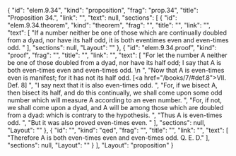 {
  "id": "elem.9.34",
  "kind": "proposition",
  "frag": "prop.34",
  "title": "Proposition 34.",
  "link": "",
  "text": null,
  "sections": [
    {
      "id": "elem.9.34.theorem",
      "kind": "theorem",
      "frag": "",
      "title": "",
      "link": "",
      "text": [
        "If a number neither be one of those which are continually doubled from a dyad, nor have its half odd, it is both eventimes even and even-times odd. "
      ],
      "sections": null,
      "Layout": ""
    },
    {
      "id": "elem.9.34.proof",
      "kind": "proof",
      "frag": "",
      "title": "",
      "link": "",
      "text": [
        "For let the number A neither be one of those doubled from a dyad, nor have its half odd; I say that A is both even-times even and even-times odd. \n      ",
        "Now that A is even-times even is manifest; for it has not its half odd. [<a href=\"/books/7/#def.8\">VII. Def. 8</a>] ",
        "I say next that it is also even-times odd. ",
        "For, if we bisect A, then bisect its half, and do this continually, we shall come upon some odd number which will measure A according to an even number. ",
        "For, if not, we shall come upon a dyad, and A will be among those which are doubled from a dyad: which is contrary to the hypothesis. ",
        "Thus A is even-times odd. ",
        "But it was also proved even-times even. "
      ],
      "sections": null,
      "Layout": ""
    },
    {
      "id": "",
      "kind": "qed",
      "frag": "",
      "title": "",
      "link": "",
      "text": [
        "Therefore A is both even-times even and even-times odd. Q. E. D."
      ],
      "sections": null,
      "Layout": ""
    }
  ],
  "Layout": "proposition"
}
